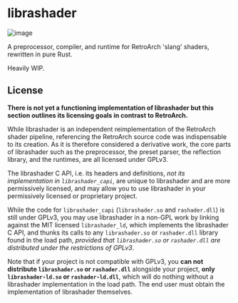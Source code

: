 # librashader

![image](https://user-images.githubusercontent.com/1000503/202840226-68e9d01f-aa0b-4bfa-9bc6-a1363f701b85.png)

A preprocessor, compiler, and runtime for RetroArch 'slang' shaders, rewritten in pure Rust.

Heavily WIP.

## License
**There is not yet a functioning implementation of librashader but this section outlines its licensing goals in contrast to
RetroArch.**

While librashader is an independent reimplementation of the RetroArch shader pipeline, referencing the RetroArch source
code was indispensable to its creation. As it is therefore considered a derivative work, the core parts of librashader
such as the preprocessor, the preset parser, the reflection library, and the runtimes, are all licensed under GPLv3.

The librashader C API, i.e. its headers and definitions, *not its implementation in `librashader_capi`*,
are unique to librashader and are more permissively licensed, and may allow you to use librashader in your permissively 
licensed or proprietary project.

While the code for `librashader_capi` (`librashader.so` and `rashader.dll`) is still under GPLv3, 
you may use librashader in a non-GPL work by linking against the MIT licensed `librashader_ld`, 
which implements the librashader C API, and thunks its calls to any `librashader.so` or `rashader.dll` 
library found in the load path, *provided that `librashader.so` or `rashader.dll` are distributed under the restrictions
of GPLv3*. 

Note that if your project is not compatible with GPLv3, you **can not distribute `librashader.so` or `rashader.dll`**
alongside your project, **only `librashader-ld.so` or `rashader-ld.dll`**, which will do nothing without a librashader
implementation in the load path. The end user must obtain the implementation of librashader themselves.